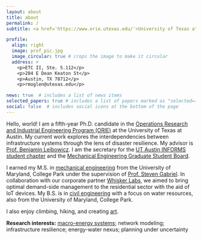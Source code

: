 ```yaml
---
layout: about
title: about
permalink: /
subtitle: <a href='https://www.orie.utexas.edu/'>University of Texas at Austin</a>

profile:
  align: right
  image: prof_pic.jpg
  image_circular: true # crops the image to make it circular
  address: >
    <p>ETC II, Ste. 5.112</p>
    <p>204 E Dean Keaton St</p>
    <p>Austin, TX 78712</p>
    <p>rmoglen@utexas.edu</p>

news: true  # includes a list of news items
selected_papers: true # includes a list of papers marked as "selected={true}"
social: false  # includes social icons at the bottom of the page
---
```


Hello, world! I am a fifth-year Ph.D. candidate in the [Operations Research and Industrial Engineering Program (ORIE)](https://www.orie.utexas.edu/) at the University of Texas at Austin. My current work explores the interdependencies between infrastructure systems through the lens of disaster resilience. My advisor is [Prof. Benjamin Leibowicz](https://sites.utexas.edu/leibowicz/). I am the secretary for the [UT Austin INFORMS student chapter](https://connect.informs.org/universityoftexasaustin/home) and the [Mechanical Engineering Graduate Student Board](https://sites.utexas.edu/megsb/).

I earned my M.S. in [mechanical engineering](https://enme.umd.edu/) from the University of Maryland, College Park under the supervision of [Prof. Steven Gabriel](http://www.stevenagabriel.umd.edu/).  In collaboration with our corporate partner [Whisker Labs](https://www.whiskerlabs.com/), we aimed to bring optimal demand-side management to the residential sector with the aid of IoT devices. My B.S. is in [civil engineering](https://cee.umd.edu/) with a focus on water resources, also from the University of Maryland, College Park.

I also enjoy climbing, hiking, and creating [art](https://rmoglen.github.io/art/). 


**Research interests:** [macro-energy systems](https://www.macroenergysystems.org/); network modeling; infrastructure resilience; energy-water nexus; planning under uncertainty

<style type="text/css" media="screen">
  .gr_custom_container_1687302079 {
    /* customize your Goodreads widget container here*/
    border: 1px solid gray;
    border-radius:10px;
    padding: 10px 5px 10px 5px;
    background-color: transparent;
    color: #000000;
    
  }
  .gr_custom_header_1687302079 {
    /* customize your Goodreads header here*/
    border-bottom: 1px solid gray;
    width: 100%;
    margin-bottom: 5px;
    text-align: center;
    font-size: 120%
  }
  .gr_custom_each_container_1687302079 {
    /* customize each individual book container here */
    width: 100%;
    clear: both;
    margin-bottom: 10px;
    overflow: auto;
    padding-bottom: 4px;
    border-bottom: 1px solid #aaa;
  }
  .gr_custom_book_container_1687302079 {
    /* customize your book covers here */
    overflow: hidden;
    height: 160px;
      float: left;
      margin-right: 4px;
      width: 98px;
  }
  .gr_custom_author_1687302079 {
    /* customize your author names here */
    font-size: 10px;
  }
  .gr_custom_tags_1687302079 {
    /* customize your tags here */
    font-size: 10px;
    color: gray;
  }
  .gr_custom_rating_1687302079 {
    /* customize your rating stars here */
    float: right;
  }
</style>

